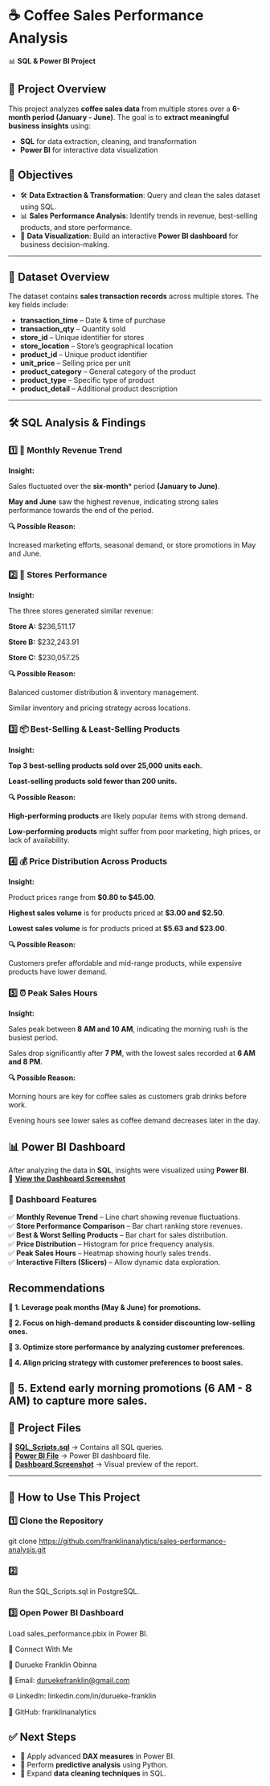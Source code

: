 # ☕ Coffee Sales Performance Analysis  
📊 **SQL & Power BI Project**  

## 📌 Project Overview  
This project analyzes **coffee sales data** from multiple stores over a **6-month period (January - June)**. The goal is to **extract meaningful business insights** using:  
- **SQL** for data extraction, cleaning, and transformation  
- **Power BI** for interactive data visualization  

## 🎯 Objectives  
- 🛠 **Data Extraction & Transformation**: Query and clean the sales dataset using SQL.  
- 📊 **Sales Performance Analysis**: Identify trends in revenue, best-selling products, and store performance.  
- 🔎 **Data Visualization**: Build an interactive **Power BI dashboard** for business decision-making.  

---

## 📂 Dataset Overview  
The dataset contains **sales transaction records** across multiple stores. The key fields include:  
- **transaction_time** – Date & time of purchase  
- **transaction_qty** – Quantity sold  
- **store_id** – Unique identifier for stores  
- **store_location** – Store’s geographical location  
- **product_id** – Unique product identifier  
- **unit_price** – Selling price per unit  
- **product_category** – General category of the product  
- **product_type** – Specific type of product  
- **product_detail** – Additional product description  

---

## 🛠 SQL Analysis & Findings  

### 1️⃣ 📅 Monthly Revenue Trend
**Insight:**

Sales fluctuated over the **six-month*** period **(January to June)**.

**May and June** saw the highest revenue, indicating strong sales performance towards the end of the period.

**🔍 Possible Reason:**

Increased marketing efforts, seasonal demand, or store promotions in May and June.
### 2️⃣ 🏪 Stores Performance
**Insight:**

The three stores generated similar revenue:

**Store A:** $236,511.17

**Store B:** $232,243.91

**Store C:** $230,057.25

**🔍 Possible Reason:**

Balanced customer distribution & inventory management.

Similar inventory and pricing strategy across locations.

### 3️⃣ 📦 Best-Selling & Least-Selling Products
**Insight:**

**Top 3 best-selling products sold over 25,000 units each.**  

**Least-selling products sold fewer than 200 units.**   

**🔍 Possible Reason:**

**High-performing products** are likely popular items with strong demand.

**Low-performing products** might suffer from poor marketing, high prices, or lack of availability.

### 4️⃣ 💰 Price Distribution Across Products
**Insight:**

Product prices range from **$0.80 to $45.00**.

**Highest sales volume** is for products priced at **$3.00 and $2.50**.

**Lowest sales volume** is for products priced at **$5.63 and $23.00**.

**🔍 Possible Reason:**

Customers prefer affordable and mid-range products, while expensive products have lower demand.

### 5️⃣ ⏰ Peak Sales Hours
**Insight:**

Sales peak between **8 AM and 10 AM**, indicating the morning rush is the busiest period.

Sales drop significantly after **7 PM**, with the lowest sales recorded at **6 AM and 8 PM**.

**🔍 Possible Reason:**

Morning hours are key for coffee sales as customers grab drinks before work.

Evening hours see lower sales as coffee demand decreases later in the day.

## 📊 Power BI Dashboard  
After analyzing the data in **SQL**, insights were visualized using **Power BI**.  
📸 **[View the Dashboard Screenshot](coffeesalesdashboard.png)**  

### 🔹 Dashboard Features  
✅ **Monthly Revenue Trend** – Line chart showing revenue fluctuations.  
✅ **Store Performance Comparison** – Bar chart ranking store revenues.  
✅ **Best & Worst Selling Products** – Bar chart for sales distribution.  
✅ **Price Distribution** – Histogram for price frequency analysis.  
✅ **Peak Sales Hours** – Heatmap showing hourly sales trends.  
✅ **Interactive Filters (Slicers)** – Allow dynamic data exploration.  


## Recommendations
**📌 1. Leverage peak months (May & June) for promotions.**

**📌 2. Focus on high-demand products & consider discounting low-selling ones.**

**📌 3. Optimize store performance by analyzing customer preferences.**

**📌 4. Align pricing strategy with customer preferences to boost sales.**

**📌 5. Extend early morning promotions (6 AM - 8 AM) to capture more sales.**
---

## 📂 Project Files  
📁 **[SQL_Scripts.sql](coffeesales.sql)** → Contains all SQL queries.  
📁 **[Power BI File](coffeesales.pbix)** → Power BI dashboard file.  
📁 **[Dashboard Screenshot](coffeesalesdashboard.png)** → Visual preview of the report.  

---

## 🚀 How to Use This Project  

### 1️⃣ Clone the Repository  

git clone https://github.com/franklinanalytics/sales-performance-analysis.git

### 2️⃣
Run the SQL_Scripts.sql in PostgreSQL.

### 3️⃣ Open Power BI Dashboard
Load sales_performance.pbix in Power BI.


🔗 Connect With Me

👤 Durueke Franklin Obinna

📩 Email: duruekefranklin@gmail.com

🌐 LinkedIn: linkedin.com/in/durueke-franklin

📂 GitHub: franklinanalytics

## ✅ Next Steps  
- 🔹 Apply advanced **DAX measures** in Power BI.  
- 🔹 Perform **predictive analysis** using Python.  
- 🔹 Expand **data cleaning techniques** in SQL.  

